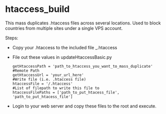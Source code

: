 htaccess_build
==============

This mass duplicates .htaccess files across several locations. Used to block countries from multiple sites under a single VPS account.


Steps:
*	Copy your .htaccess to the included file _.htaccess
*	File out these values in updateHtaccessBasic.py

    ```
    getHtaccessPath = 'path_to_htaccess_you_want_to_mass_duplicate'
    #Remote Path
    getHtaccessUrl = 'your_url_here'
    #Write file (i.e. .htaccess file)
    htaccessFile = '/.htaccess'
    #List of filepath to write this file to
    htaccessFilePaths = ['path_to_put_htacess_file', 'path_to_put_htacess_file']
    ```
*	Login to your web server and copy these files to the root and execute. 